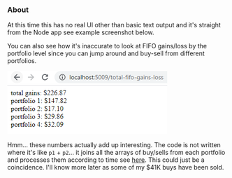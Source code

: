 ### About
At this time this has no real UI other than basic text output and it's straight from the Node app see example screenshot below.

You can also see how it's inaccurate to look at FIFO gains/loss by the portfolio level since you can jump around and buy-sell from different portfolios.

![current FIFO gains](./fifo-gains.PNG)

Hmm... these numbers actually add up interesting. The code is not written where it's like `p1` + `p2`... it joins all the arrays of buy/sells from each portfolio and processes them according to time see [here](https://github.com/jdc-cunningham/cbp-cost-basis-fifo/commit/d38067fbfa2fce7694bb56ca0a233db8b6867d97#diff-89e81a319c9fd6177cab5dca9abca156ad8b2add38098582c6595eff946a8638R116). This could just be a coincidence. I'll know more later as some of my $41K buys have been sold.